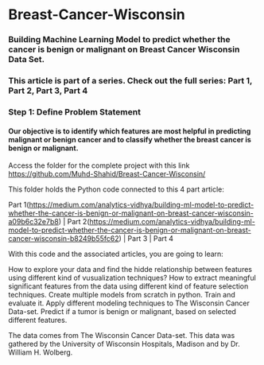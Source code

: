 # Breast-Cancer-Wisconsin
### Building Machine Learning Model to predict whether the cancer is benign or malignant on Breast Cancer Wisconsin Data Set.
### This article is part of a series. Check out the full series: Part 1, Part 2, Part 3, Part 4
### Step 1: Define Problem Statement
#### Our objective is to identify which features are most helpful in predicting malignant or benign cancer and to classify whether the breast cancer is benign or malignant.

Access the folder for the complete project with this link
https://github.com/Muhd-Shahid/Breast-Cancer-Wisconsin/

This folder holds the Python code connected to this 4 part article:

Part 1(https://medium.com/analytics-vidhya/building-ml-model-to-predict-whether-the-cancer-is-benign-or-malignant-on-breast-cancer-wisconsin-a09b6c32e7b8) | Part 2(https://medium.com/analytics-vidhya/building-ml-model-to-predict-whether-the-cancer-is-benign-or-malignant-on-breast-cancer-wisconsin-b8249b55fc62) | Part 3 | Part 4

With this code and the associated articles, you are going to learn:

How to explore your data and find the hidde relationship between features using different kind of vusualization techniques?
How to extract meaningful significant features from the data using different kind of feature selection techniques.
Create multiple models from scratch in python. Train and evaluate it.
Apply different modeling techniques to The Wisconsin Cancer Data-set. Predict if a tumor is benign or malignant, based on selected different features.

The data comes from The Wisconsin Cancer Data-set.
This data was gathered by the University of Wisconsin Hospitals, Madison and by Dr. William H. Wolberg.
